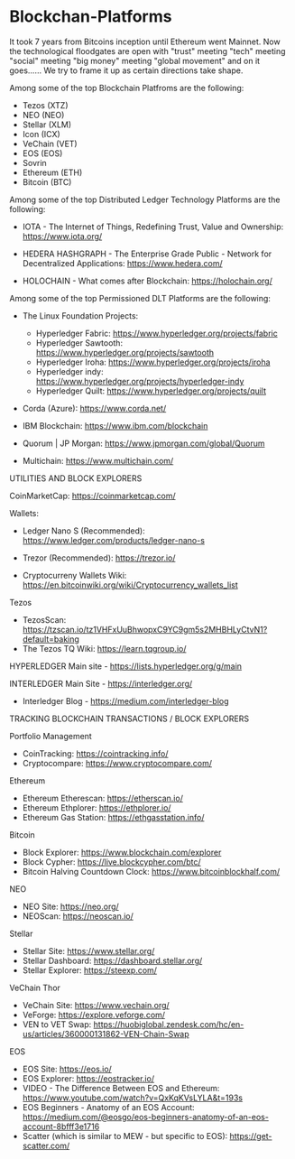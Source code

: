 # Blockchan-Platforms
It took 7 years from Bitcoins inception until Ethereum went Mainnet.  Now the technological floodgates are open with "trust" meeting "tech" meeting "social" meeting "big money" meeting "global movement" and on it goes......  We try to frame it up as certain directions take shape.

Among some of the top Blockchain Platfroms are the following:

*  Tezos (XTZ)
*  NEO (NEO)
*  Stellar (XLM)
*  Icon (ICX)
*  VeChain (VET)
*  EOS (EOS)
*  Sovrin 
*  Ethereum (ETH)
*  Bitcoin (BTC)

Among some of the top Distributed Ledger Technology Platforms are the following:

*  IOTA - The Internet of Things, Redefining Trust, Value and Ownership:  https://www.iota.org/

*  HEDERA HASHGRAPH - The Enterprise Grade Public - Network for Decentralized Applications:  https://www.hedera.com/ 

*  HOLOCHAIN - What comes after Blockchain:  https://holochain.org/

Among some of the top Permissioned DLT Platforms are the following:

 * The Linux Foundation Projects:
   *  Hyperledger Fabric:  https://www.hyperledger.org/projects/fabric
   *  Hyperledger Sawtooth:  https://www.hyperledger.org/projects/sawtooth
   *  Hyperledger Iroha:  https://www.hyperledger.org/projects/iroha
   *  Hyperledger indy:  https://www.hyperledger.org/projects/hyperledger-indy
   *  Hyperledger Quilt:  https://www.hyperledger.org/projects/quilt
   
 * Corda (Azure):  https://www.corda.net/
 
 * IBM Blockchain:  https://www.ibm.com/blockchain
 
 * Quorum | JP Morgan:  https://www.jpmorgan.com/global/Quorum
 
 * Multichain:  https://www.multichain.com/
 
 
   
  

UTILITIES AND BLOCK EXPLORERS

CoinMarketCap:  https://coinmarketcap.com/

Wallets:

  *  Ledger Nano S (Recommended):  https://www.ledger.com/products/ledger-nano-s
  *  Trezor (Recommended):  https://trezor.io/
  
  *  Cryptocurreny Wallets Wiki:  https://en.bitcoinwiki.org/wiki/Cryptocurrency_wallets_list

 Tezos
  *  TezosScan: https://tzscan.io/tz1VHFxUuBhwopxC9YC9gm5s2MHBHLyCtvN1?default=baking
  *  The Tezos TQ Wiki:  https://learn.tqgroup.io/


HYPERLEDGER
Main site - https://lists.hyperledger.org/g/main



INTERLEDGER Main Site - https://interledger.org/
 *  Interledger Blog - https://medium.com/interledger-blog 

    
TRACKING BLOCKCHAIN TRANSACTIONS / BLOCK EXPLORERS 

  Portfolio Management  
  *  CoinTracking:  https://cointracking.info/
  *  Cryptocompare:  https://www.cryptocompare.com/
  
  Ethereum
  *  Ethereum Etherescan: https://etherscan.io/
  *  Ethereum Ethplorer:  https://ethplorer.io/
  *  Ethereum Gas Station:  https://ethgasstation.info/

  Bitcoin
  
  *  Block Explorer:  https://www.blockchain.com/explorer
  *  Block Cypher:  https://live.blockcypher.com/btc/ 
  *  Bitcoin Halving Countdown Clock:  https://www.bitcoinblockhalf.com/

  NEO  
  *  NEO Site: https://neo.org/ 
  *  NEOScan:  https://neoscan.io/

  Stellar 
  *  Stellar Site: https://www.stellar.org/ 
  *  Stellar Dashboard:  https://dashboard.stellar.org/
  *  Stellar Explorer:  https://steexp.com/

  VeChain Thor  
  *  VeChain Site:  https://www.vechain.org/
  *  VeForge:  https://explore.veforge.com/
  *  VEN to VET Swap:  https://huobiglobal.zendesk.com/hc/en-us/articles/360000131862-VEN-Chain-Swap

  EOS 
  *  EOS Site:  https://eos.io/
  *  EOS Explorer:  https://eostracker.io/ 
  *  VIDEO - The Difference Between EOS and Ethereum:  https://www.youtube.com/watch?v=QxKqKVsLYLA&t=193s
  *  EOS Beginners - Anatomy of an EOS Account:  https://medium.com/@eosgo/eos-beginners-anatomy-of-an-eos-account-8bfff3e1716
  *  Scatter (which is similar to MEW - but specific to EOS):  https://get-scatter.com/
